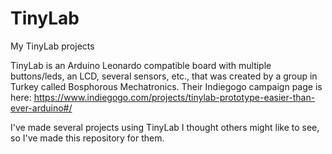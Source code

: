 # TinyLab
My TinyLab projects

TinyLab is an Arduino Leonardo compatible board with multiple buttons/leds, an LCD, several sensors, etc., that was created by a group in Turkey called Bosphorous Mechatronics.  Their Indiegogo campaign page is here:
https://www.indiegogo.com/projects/tinylab-prototype-easier-than-ever-arduino#/

I've made several projects using TinyLab I thought others might like to see, so I've made this repository for them.

